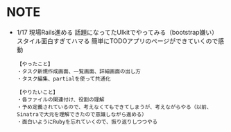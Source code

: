 # NOTE

- 1/17
  現場Rails進める
  話題になってたUIkitでやってみる（bootstrap嫌い）
  スタイル面白すぎてハマる
  簡単にTODOアプリのページができていくので感動

  ```
  【やったこと】
  ・タスク新規作成画面、一覧画面、詳細画面の出し方
  ・タスク編集、partialを使って共通化

  【やりたいこと】
  ・各ファイルの関連付け、役割の理解
  ・予め定義されているので、考えなくてもできてしまうが、考えながらやる（以前、Sinatraで大元を理解できたので意識しながら進める）
  ・面白いようにRubyを忘れていくので、振り返りしつつやる
  ```